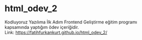 # html_odev_2

Kodluyoruz Yazılıma İlk Adım Frontend Geliştirme eğitim programı kapsamında yaptığım ödev içeriğidir. <br>
Link: https://fatihfurkankurt.github.io/html_odev_2/
